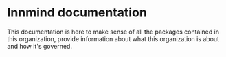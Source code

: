 # Innmind documentation

This documentation is here to make sense of all the packages contained in this organization, provide information about what this organization is about and how it's governed.
